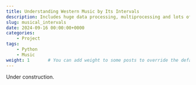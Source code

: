 ```yaml
---
title: Understanding Western Music by Its Intervals
description: Includes huge data processing, multiprocessing and lots of hours. 
slug: musical_intervals
date: 2024-09-16 00:00:00+0000
categories:
    - Project
tags:
    - Python
    - Music
weight: 1       # You can add weight to some posts to override the default sorting (date descending)
---
```


Under construction.
